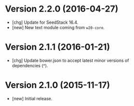 # Version 2.2.0 (2016-04-27)

* [chg] Update for SeedStack 16.4.
* [new] New text module coming from `w20-core`.

# Version 2.1.1 (2016-01-21)

* [chg] Update bower.json to accept latest minor versions of dependencies (^).

# Version 2.1.0 (2015-11-17)

* [new] Initial release.
